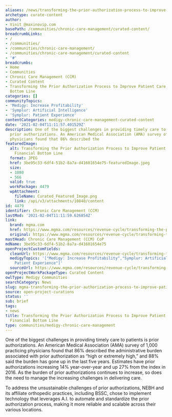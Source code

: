 ```yaml
---
aliases: /news/transforming-the-prior-authorization-process-to-improve-patient-care-and-the-financial-bottom-line
archetype: curate-content
author:
- Vinit @maxinovip.com
basePath: /communities/chronic-care-management/curated-content/
breadcrumbLinks:
- /
- /communities/
- /communities/chronic-care-management/
- /communities/chronic-care-management/curated-content
- '#'
breadcrumbs:
- Home
- Communities
- Chronic Care Management (CCM)
- Curated Content
- Transforming the Prior Authorization Process to Improve Patient Care and the Financial
  Bottom Line
categories: []
communityTopics:
- 'Medigy: Increase Profitability'
- 'Symplur: Artificial Intelligence'
- 'Symplur: Patient Experience'
contentCategories: medigy-chronic-care-management-curated-content
date: '2021-02-04T11:11:57.401529Z'
description: One of the biggest challenges in providing timely care to patients is
  prior authorizations. An American Medical Association (AMA) survey of 1,000 practicing
  physicians found that 86% described the
featuredImage:
  alt: Transforming the Prior Authorization Process to Improve Patient Care and the
    Financial Bottom Line
  format: JPEG
  href: 3be95c33-6df4-51b2-8a7a-d41601654e75-featuredImage.jpeg
  size:
  - 1080
  - 566
  valid: true
  workPackage: 4479
  wpAttachment:
    fileName: Curated_Featured_Image.png
    link: /api/v3/attachments/10840/content
id: 4479
identifier: Chronic Care Management (CCM)
lastMod: '2021-02-04T11:11:59.626854Z'
link:
  brand: mgma.com
  href: https://www.mgma.com/resources/revenue-cycle/transforming-the-prior-authorization-process-to-im
  original: https://www.mgma.com/resources/revenue-cycle/transforming-the-prior-authorization-process-to-im
mastHead: Chronic Care Management (CCM) CoP
mdName: 3be95c33-6df4-51b2-8a7a-d41601654e75
openProjectCustomFields:
  cleanUrl: https://www.mgma.com/resources/revenue-cycle/transforming-the-prior-authorization-process-to-im
  medigyTopics: '["Medigy: Increase Profitability","Symplur: Artificial Intelligence","Symplur:
    Patient Experience"]'
  sourceUrl: https://www.mgma.com/resources/revenue-cycle/transforming-the-prior-authorization-process-to-im
openProjectWorkPackageType: Curated Content
owlType: Medigy Communities
searchCategory: News
slug: mgma-transforming-the-prior-authorization-process-to-improve-patient-care-and-the-financial-bottom-line
source: open-project-curations
status: ''
sub: brief
tags:
- news
title: Transforming the Prior Authorization Process to Improve Patient Care and the
  Financial Bottom Line
type: communities/medigy-chronic-care-management
---
```


<p>One of the biggest challenges in providing timely care to patients is prior authorizations. An American Medical Association (AMA) survey of 1,000 practicing physicians found that 86% described the administrative burden associated with prior authorization as “high or extremely high,” and 88% said the burden has gone up in the last five years. Estimates have prior authorizations increasing 14% year-over-year and up 27% from the index in 2016. As the burden of prior authorizations continues to increase, so does the need to manage the increasing challenges in delivering care.</p><p>To address the unsustainable challenges of prior authorizations, NEBH and its affiliate orthopedic practices, including BSSC, chose to implement technology that leverages A.I. to automate and standardize the prior authorization process, making it more reliable and scalable across their various locations.&nbsp;</p>